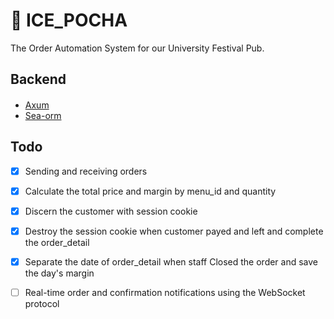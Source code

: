 # 🧊 ICE_POCHA

The Order Automation System for our University Festival Pub.

## Backend
#### 
- [Axum](https://github.com/tokio-rs/axum)
- [Sea-orm](https://github.com/SeaQL/sea-orm)

## Todo
- [x] Sending and receiving orders
- [x] Calculate the total price and margin by menu_id and quantity
- [x] Discern the customer with session cookie
- [x] Destroy the session cookie when customer payed and left and complete the order_detail
- [x] Separate the date of order_detail when staff Closed the order and save the day's margin
- [ ] Real-time order and confirmation notifications using the WebSocket protocol

